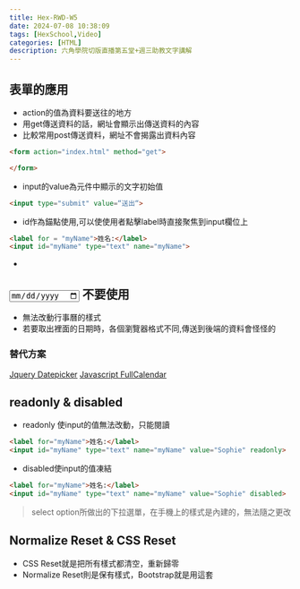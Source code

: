 ```yaml
---
title: Hex-RWD-W5
date: 2024-07-08 10:38:09
tags: [HexSchool,Video]
categories: [HTML]
description: 六角學院切版直播第五堂+週三助教文字講解
---
```

## 表單的應用

* action的值為資料要送往的地方
* 用get傳送資料的話，網址會顯示出傳送資料的內容
* 比較常用post傳送資料，網址不會揭露出資料內容

```html
<form action="index.html" method="get">

</form>
```
* input的value為元件中顯示的文字初始值
```html
<input type="submit" value=“送出“>
```
* id作為錨點使用,可以使使用者點擊label時直接聚焦到input欄位上

```html
<label for = "myName">姓名:</label>
<input id="myName" type="text" name="myName">
```
* 
## <input type="date"> 不要使用

* 無法改動行事曆的樣式
* 若要取出裡面的日期時，各個瀏覽器格式不同,傳送到後端的資料會怪怪的

### 替代方案
[Jquery Datepicker](https://jqueryui.com/datepicker/)
[Javascript FullCalendar](https://fullcalendar.io/)

## readonly & disabled

* readonly 使input的值無法改動，只能閱讀

```html
<label for="myName">姓名:</label>
<input id="myName" type="text" name="myName" value="Sophie" readonly>
```
* disabled使input的值凍結

```html
<label for="myName">姓名:</label>
<input id="myName" type="text" name="myName" value="Sophie" disabled>
```

>select option所做出的下拉選單，在手機上的樣式是內建的，無法隨之更改

## Normalize Reset & CSS Reset

* CSS Reset就是把所有樣式都清空，重新歸零
* Normalize Reset則是保有樣式，Bootstrap就是用這套


